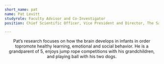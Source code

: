 ```yaml
---
short_name: pat
name: Pat Levitt
studyrole: Faculty Advisor and Co-Investigator 
position: Chief Scientific Officer, Vice President and Director, The Saban Research Institute

---
```

<article>
  <p align="center">Pat’s research focuses on how the brain develops in infants in order topromote healthy learning, emotional and social behavior. He is a grandparent of 5, enjoys jump rope competitions with his grandchildren, and playing ball with his two dogs. </p>
</article>

